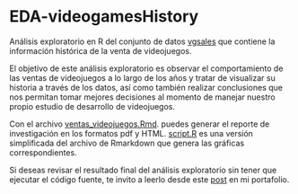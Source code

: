 # EDA-videogamesHistory

Análisis exploratorio en R del conjunto de datos [vgsales](https://www.kaggle.com/joshuadottavio/videogamesales) que contiene la información histórica de la venta de videojuegos.

El objetivo de este análisis exploratorio es observar el comportamiento de las ventas de videojuegos a lo largo de los años y tratar de visualizar su historia a través de los datos, así como también realizar conclusiones que nos permitan tomar mejores decisiones al momento de manejar nuestro propio estudio de desarrollo de videojuegos.

Con el archivo [ventas_videojuegos.Rmd](https://github.com/Pedro-Hdez/EDA-videogamesHistory/blob/main/ventas_videojuegos.Rmd). puedes generar el reporte de investigación en los formatos pdf y HTML. [script.R](https://github.com/Pedro-Hdez/EDA-videogamesHistory/blob/main/script.R) es una versión simplificada del archivo de Rmarkdown que genera las gráficas correspondientes.

Si deseas revisar el resultado final del análisis exploratorio sin tener que ejecutar el código fuente, te invito a leerlo desde este [post](https://pedro-hdez.github.io/analisis-exploratorio-historia-videojuegos/) en mi portafolio.
